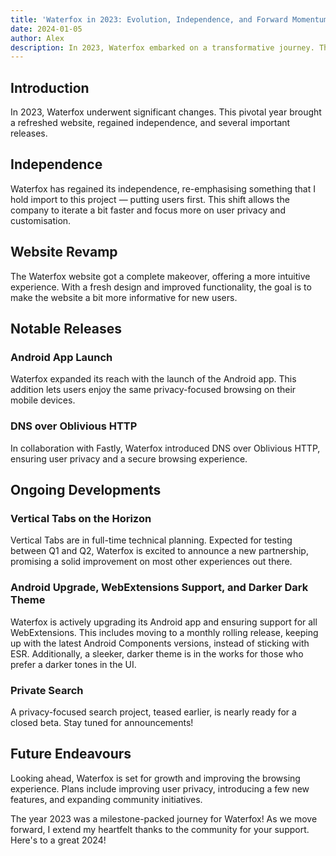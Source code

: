 ```yaml
---
title: 'Waterfox in 2023: Evolution, Independence, and Forward Momentum'
date: 2024-01-05
author: Alex
description: In 2023, Waterfox embarked on a transformative journey. This pivotal year saw a resurgence of advancements, including a refreshed website, independence, and significant releases.
---
```



## Introduction

In 2023, Waterfox underwent significant changes. This pivotal year brought a refreshed website, regained independence, and several important releases.

## Independence

Waterfox has regained its independence, re-emphasising something that I hold import to this project — putting users first. This shift allows the company to iterate a bit faster and focus more on user privacy and customisation.

## Website Revamp

The Waterfox website got a complete makeover, offering a more intuitive experience. With a fresh design and improved functionality, the goal is to make the website a bit more informative for new users.

## Notable Releases

### Android App Launch

Waterfox expanded its reach with the launch of the Android app. This addition lets users enjoy the same privacy-focused browsing on their mobile devices.

### DNS over Oblivious HTTP

In collaboration with Fastly, Waterfox introduced DNS over Oblivious HTTP, ensuring user privacy and a secure browsing experience.

## Ongoing Developments

### Vertical Tabs on the Horizon

Vertical Tabs are in full-time technical planning. Expected for testing between Q1 and Q2, Waterfox is excited to announce a new partnership, promising a solid improvement on most other experiences out there.

### Android Upgrade, WebExtensions Support, and Darker Dark Theme

Waterfox is actively upgrading its Android app and ensuring support for all WebExtensions. This includes moving to a monthly rolling release, keeping up with the latest Android Components versions, instead of sticking with ESR. Additionally, a sleeker, darker theme is in the works for those who prefer a darker tones in the UI.

### Private Search

A privacy-focused search project, teased earlier, is nearly ready for a closed beta. Stay tuned for announcements!

## Future Endeavours

Looking ahead, Waterfox is set for growth and improving the browsing experience. Plans include improving user privacy, introducing a few new features, and expanding community initiatives. 

The year 2023 was a milestone-packed journey for Waterfox! As we move forward, I extend my heartfelt thanks to the community for your support. Here's to a great 2024!

